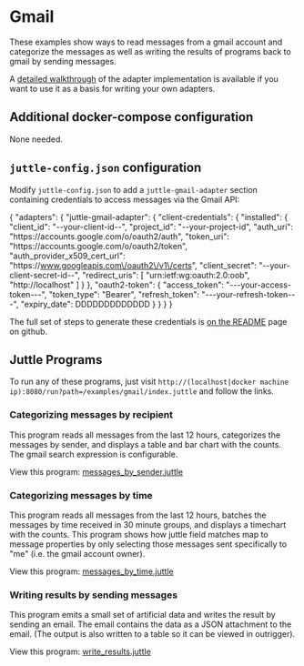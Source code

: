 # Gmail

These examples show ways to read messages from a gmail account and categorize the messages as well as writing the results of programs back to gmail by sending messages.

A [detailed walkthrough](https://github.com/juttle/juttle-gmail-adapter/blob/master/docs/adapter_impl_notes.md) of the adapter implementation is available if you want to use it as a basis for writing your own adapters.

## Additional docker-compose configuration

None needed.

## ``juttle-config.json`` configuration

Modify `juttle-config.json` to add a ``juttle-gmail-adapter`` section containing credentials to access messages via the Gmail API:

{
  "adapters": {
    "juttle-gmail-adapter": {
      "client-credentials": {
        "installed": {
          "client_id": "--your-client-id--",
          "project_id": "--your-project-id",
          "auth_uri": "https:\/\/accounts.google.com\/o\/oauth2\/auth",
          "token_uri": "https:\/\/accounts.google.com\/o\/oauth2\/token",
          "auth_provider_x509_cert_url": "https:\/\/www.googleapis.com\/oauth2\/v1\/certs",
          "client_secret": "--your-client-secret-id--",
          "redirect_uris": [
            "urn:ietf:wg:oauth:2.0:oob",
            "http:\/\/localhost"
          ]
        }
      },
      "oauth2-token": {
        "access_token": "---your-access-token---",
        "token_type": "Bearer",
        "refresh_token": "---your-refresh-token---",
        "expiry_date": DDDDDDDDDDDDD
      }
    }
  }
}

The full set of steps to generate these credentials is [on the README](https://github.com/juttle/juttle-gmail-adapter) page on github.

## Juttle Programs

To run any of these programs, just visit
``http://(localhost|docker machine ip):8080/run?path=/examples/gmail/index.juttle``
and follow the links.

### Categorizing messages by recipient

This program reads all messages from the last 12 hours, categorizes the messages by sender, and displays a table and bar chart with the counts. The gmail search expression is configurable.

View this program: [messages_by_sender.juttle](./messages_by_sender.juttle)

### Categorizing messages by time

This program reads all messages from the last 12 hours, batches the messages by time received in 30 minute groups, and displays a timechart with the counts. This program shows how juttle field matches map to message properties by only selecting those messages sent specifically to "me" (i.e. the gmail account owner).

View this program: [messages_by_time.juttle](./messages_by_time.juttle)

### Writing results by sending messages

This program emits a small set of artificial data and writes the result by sending an email. The email contains the data as a JSON attachment to the email. (The output is also written to a table so it can be viewed in outrigger).

View this program: [write_results.juttle](./write_results.juttle)

